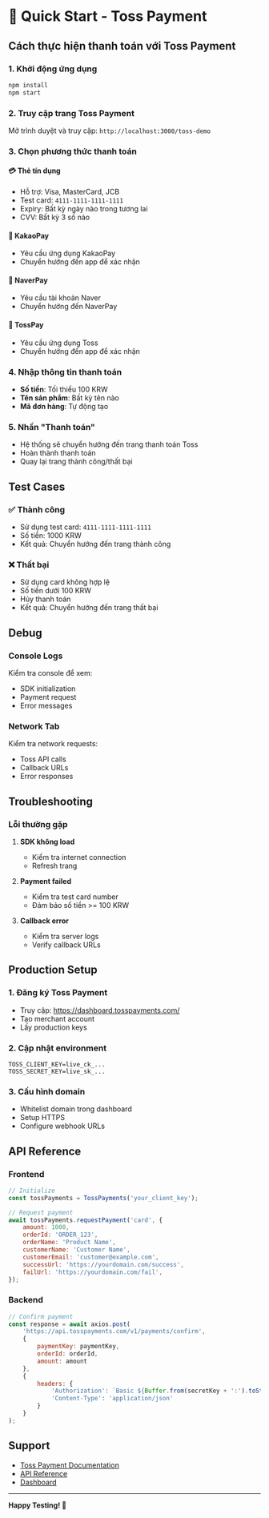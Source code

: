 # 🚀 Quick Start - Toss Payment

## Cách thực hiện thanh toán với Toss Payment

### 1. Khởi động ứng dụng
```bash
npm install
npm start
```

### 2. Truy cập trang Toss Payment
Mở trình duyệt và truy cập: `http://localhost:3000/toss-demo`

### 3. Chọn phương thức thanh toán

#### 💳 Thẻ tín dụng
- Hỗ trợ: Visa, MasterCard, JCB
- Test card: `4111-1111-1111-1111`
- Expiry: Bất kỳ ngày nào trong tương lai
- CVV: Bất kỳ 3 số nào

#### 💛 KakaoPay
- Yêu cầu ứng dụng KakaoPay
- Chuyển hướng đến app để xác nhận

#### 💚 NaverPay
- Yêu cầu tài khoản Naver
- Chuyển hướng đến NaverPay

#### 💙 TossPay
- Yêu cầu ứng dụng Toss
- Chuyển hướng đến app để xác nhận

### 4. Nhập thông tin thanh toán
- **Số tiền**: Tối thiểu 100 KRW
- **Tên sản phẩm**: Bất kỳ tên nào
- **Mã đơn hàng**: Tự động tạo

### 5. Nhấn "Thanh toán"
- Hệ thống sẽ chuyển hướng đến trang thanh toán Toss
- Hoàn thành thanh toán
- Quay lại trang thành công/thất bại

## Test Cases

### ✅ Thành công
- Sử dụng test card: `4111-1111-1111-1111`
- Số tiền: 1000 KRW
- Kết quả: Chuyển hướng đến trang thành công

### ❌ Thất bại
- Sử dụng card không hợp lệ
- Số tiền dưới 100 KRW
- Hủy thanh toán
- Kết quả: Chuyển hướng đến trang thất bại

## Debug

### Console Logs
Kiểm tra console để xem:
- SDK initialization
- Payment request
- Error messages

### Network Tab
Kiểm tra network requests:
- Toss API calls
- Callback URLs
- Error responses

## Troubleshooting

### Lỗi thường gặp

1. **SDK không load**
   - Kiểm tra internet connection
   - Refresh trang

2. **Payment failed**
   - Kiểm tra test card number
   - Đảm bảo số tiền >= 100 KRW

3. **Callback error**
   - Kiểm tra server logs
   - Verify callback URLs

## Production Setup

### 1. Đăng ký Toss Payment
- Truy cập: https://dashboard.tosspayments.com/
- Tạo merchant account
- Lấy production keys

### 2. Cập nhật environment
```env
TOSS_CLIENT_KEY=live_ck_...
TOSS_SECRET_KEY=live_sk_...
```

### 3. Cấu hình domain
- Whitelist domain trong dashboard
- Setup HTTPS
- Configure webhook URLs

## API Reference

### Frontend
```javascript
// Initialize
const tossPayments = TossPayments('your_client_key');

// Request payment
await tossPayments.requestPayment('card', {
    amount: 1000,
    orderId: 'ORDER_123',
    orderName: 'Product Name',
    customerName: 'Customer Name',
    customerEmail: 'customer@example.com',
    successUrl: 'https://yourdomain.com/success',
    failUrl: 'https://yourdomain.com/fail',
});
```

### Backend
```javascript
// Confirm payment
const response = await axios.post(
    'https://api.tosspayments.com/v1/payments/confirm',
    {
        paymentKey: paymentKey,
        orderId: orderId,
        amount: amount
    },
    {
        headers: {
            'Authorization': `Basic ${Buffer.from(secretKey + ':').toString('base64')}`,
            'Content-Type': 'application/json'
        }
    }
);
```

## Support

- [Toss Payment Documentation](https://docs.tosspayments.com/)
- [API Reference](https://docs.tosspayments.com/reference)
- [Dashboard](https://dashboard.tosspayments.com/)

---

**Happy Testing! 🎉** 